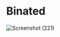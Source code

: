 # Binated
![Screenshot (221)](https://github.com/SakshiPatharkar/Binated/assets/132193667/99b1c6c5-4289-47a4-a6c5-9e7deb814174)
